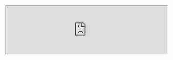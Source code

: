 <iframe src="https://Charles314.github.io/JMP_Gauthier_v2_nolink.pdf" width="100% height=100%"> </iframe>

